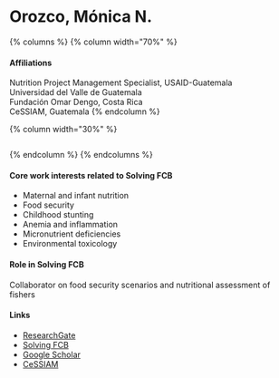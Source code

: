 # Orozco, Mónica N.

{% columns %}
{% column width="70%" %}
#### Affiliations

Nutrition Project Management Specialist, USAID-Guatemala\
Universidad del Valle de Guatemala\
Fundación Omar Dengo, Costa Rica\
CeSSIAM, Guatemala
{% endcolumn %}

{% column width="30%" %}
<figure><img src="https://raw.githubusercontent.com/Solving-FCB/docs/refs/heads/main/.img/orozco-m..webp" alt=""></figure>
{% endcolumn %}
{% endcolumns %}

#### Core work interests related to Solving FCB

* Maternal and infant nutrition
* Food security
* Childhood stunting
* Anemia and inflammation
* Micronutrient deficiencies
* Environmental toxicology

#### Role in Solving FCB

Collaborator on food security scenarios and nutritional assessment of fishers

#### Links

* [ResearchGate](https://www.researchgate.net/profile/Monica-Orozco-3)
* [Solving FCB](https://solvingfcb.org/people/orozco-m/)
* [Google Scholar](https://scholar.google.com/scholar?q=author:%22Orozco%20M%C3%B3nica%20N.%22)
* [CeSSIAM](https://www.cessiam.org/equipo)

